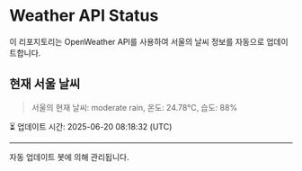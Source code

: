 
# Weather API Status

이 리포지토리는 OpenWeather API를 사용하여 서울의 날씨 정보를 자동으로 업데이트합니다.

## 현재 서울 날씨
> 서울의 현재 날씨: moderate rain, 온도: 24.78°C, 습도: 88%

⏳ 업데이트 시간: 2025-06-20 08:18:32 (UTC)

---
자동 업데이트 봇에 의해 관리됩니다.
